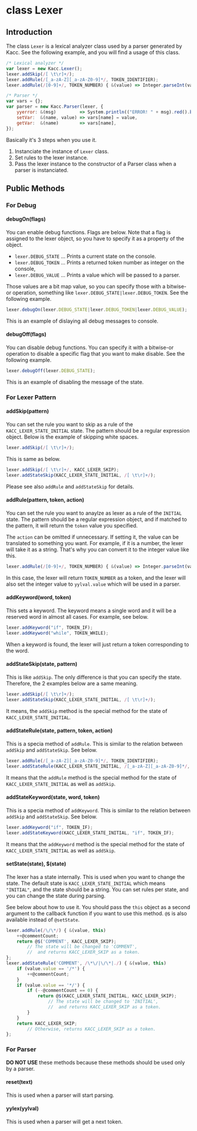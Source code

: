 # class Lexer

## Introduction

The class `Lexer` is a lexical analyzer class used by a parser generated by Kacc. See the following example, and you will find a usage of this class.

```javascript
/* Lexical analyzer */
var lexer = new Kacc.Lexer();
lexer.addSkip(/[ \t\r]+/);
lexer.addRule(/[_a-zA-Z][_a-zA-Z0-9]*/, TOKEN_IDENTIFIER);
lexer.addRule(/[0-9]+/, TOKEN_NUMBER) { &(value) => Integer.parseInt(value) };

/* Parser */
var vars = {};
var parser = new Kacc.Parser(lexer, {
    yyerror: &(msg)         => System.println(("ERROR! " + msg).red().bold()),
    setVar:  &(name, value) => vars[name] = value,
    getVar:  &(name)        => vars[name],
});
```

Basically it's 3 steps when you use it.

1. Instanciate the instance of `Lexer` class.
2. Set rules to the lexer instance.
3. Pass the lexer instance to the constructor of a Parser class when a parser is instanciated.

## Public Methods

### For Debug

#### debugOn(flags)

You can enable debug functions. Flags are below. Note that a flag is assigned to the lexer object, so you have to specify it as a property of the object.

- `lexer.DEBUG_STATE` ... Prints a current state on the console.
- `lexer.DEBUG_TOKEN` ... Prints a returned token number as integer on the console,
- `lexer.DEBUG_VALUE` ... Prints a value which will be passed to a parser.

Those values are a bit map value, so you can specify those with a bitwise-or operation, something like `lexer.DEBUG_STATE|lexer.DEBUG_TOKEN`. See the following example.

```javascript
lexer.debugOn(lexer.DEBUG_STATE|lexer.DEBUG_TOKEN|lexer.DEBUG_VALUE);
```

This is an example of dislaying all debug messages to console.

#### debugOff(flags)

You can disable debug functions. You can specify it with a bitwise-or operation to disable a specific flag that you want to make disable. See the following example.

```javascript
lexer.debugOff(lexer.DEBUG_STATE);
```

This is an example of disabling the message of the state.

### For Lexer Pattern

#### addSkip(pattern)

You can set the rule you want to skip as a rule of the `KACC_LEXER_STATE_INITIAL` state. The pattern should be a regular expression object. Below is the example of skipping white spaces.

```javascript
lexer.addSkip(/[ \t\r]+/);
```

This is same as below.

```javascript
lexer.addSkip(/[ \t\r]+/, KACC_LEXER_SKIP);
lexer.addStateSkip(KACC_LEXER_STATE_INITIAL, /[ \t\r]+/);
```

Please see also `addRule` and `addStateSkip` for details.

#### addRule(pattern, token, action)

You can set the rule you want to anaylze as lexer as a rule of the `INITIAL` state. The pattern should be a regular expression object, and if matched to the pattern, it will return the `token` value you specified.

The `action` can be omitted if unnecessary. If setting it, the value can be translated to something you want. For example, if it is a number, the lexer will take it as a string. That's why you can convert it to the integer value like this.

```javascript
lexer.addRule(/[0-9]+/, TOKEN_NUMBER) { &(value) => Integer.parseInt(value) };
```

In this case, the lexer will return `TOKEN_NUMBER` as a token, and the lexer will also set the integer value to `yylval.value` which will be used in a parser.

#### addKeyword(word, token)

This sets a keyword. The keyword means a single word and it will be a reserved word in almost all cases. For example, see below.

```javascript
lexer.addKeyword("if", TOKEN_IF);
lexer.addKeyword("while", TOKEN_WHILE);
```

When a keyword is found, the lexer will just return a token corresponding to the word.

#### addStateSkip(state, pattern)

This is like `addSkip`. The only difference is that you can specify the state. Therefore, the 2 examples below are a same meaning.

```javascript
lexer.addSkip(/[ \t\r]+/);
lexer.addStateSkip(KACC_LEXER_STATE_INITIAL, /[ \t\r]+/);
```

It means, the `addSkip` method is the special method for the state of `KACC_LEXER_STATE_INITIAL`.

#### addStateRule(state, pattern, token, action)

This is a specia method of `addRule`. This is similar to the relation between `addSkip` and `addStateSkip`. See below.

```javascript
lexer.addRule(/[_a-zA-Z][_a-zA-Z0-9]*/, TOKEN_IDENTIFIER);
lexer.addStateRule(KACC_LEXER_STATE_INITIAL, /[_a-zA-Z][_a-zA-Z0-9]*/, TOKEN_IDENTIFIER);
```

It means that the `addRule` method is the special method for the state of `KACC_LEXER_STATE_INITIAL` as well as `addSkip`.

#### addStateKeyword(state, word, token)

This is a specia method of `addKeyword`. This is similar to the relation between `addSkip` and `addStateSkip`. See below.

```javascript
lexer.addKeyword("if", TOKEN_IF);
lexer.addStateKeyword(KACC_LEXER_STATE_INITIAL, "if", TOKEN_IF);
```

It means that the `addKeyword` method is the special method for the state of `KACC_LEXER_STATE_INITIAL` as well as `addSkip`.

#### setState(state), $(state)

The lexer has a state internally. This is used when you want to change the state. The default state is `KACC_LEXER_STATE_INITIAL` which means `"INITIAL"`, and the state should be a string. You can set rules per state, and you can change the state during parsing.

See below about how to use it. You should pass the `this` object as a second argument to the callback function if you want to use this method. `@$` is also available instead of `@setState`.

```javascript
lexer.addRule(/\/\*/) { &(value, this)
    ++@commentCount;
    return @$('COMMENT', KACC_LEXER_SKIP);
        // The state will be changed to 'COMMENT',
        //  and returns KACC_LEXER_SKIP as a token.
};
lexer.addStateRule('COMMENT', /\*\/|\/\*|./) { &(value, this)
    if (value.value == '/*') {
        ++@commentCount;
    }
    if (value.value == '*/') {
        if (--@commentCount == 0) {
            return @$(KACC_LEXER_STATE_INITIAL, KACC_LEXER_SKIP);
                // The state will be changed to 'INITIAL',
                //  and returns KACC_LEXER_SKIP as a token.
        }
    }
    return KACC_LEXER_SKIP;
        // Otherwise, returns KACC_LEXER_SKIP as a token.
};
```

### For Parser

**DO NOT USE** these methods because these methods should be used only by a parser.

#### reset(text)

This is used when a parser will start parsing.

#### yylex(yylval)

This is used when a parser will get a next token.
